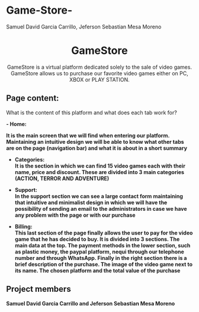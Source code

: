 # Game-Store-
Samuel David Garcia Carrillo, Jeferson Sebastian Mesa Moreno

<h1 align="center"> GameStore </h1> 

<p align="center">GameStore is a virtual platform dedicated solely to the sale of video games. GameStore allows us to purchase our favorite video games either on PC, XBOX or PLAY STATION.</p> 


<h2 align="left"> Page content: </h2> 

What is the content of this platform and what does each tab work for?

<b> - Home: <br>

It is the main screen that we will find when entering our platform. Maintaining an intuitive design we will be able to know what other tabs are on the page (navigation bar) and what it is about in a short summary

- Categories: <br>
It is the section in which we can find 15 video games each with their name, price and discount. These are divided into 3 main categories (ACTION, TERROR AND ADVENTURE)

- Support: <br>
In the support section we can see a large contact form maintaining that intuitive and minimalist design in which we will have the possibility of sending an email to the administrators in case we have any problem with the page or with our purchase

- Billing: <br>
This last section of the page finally allows the user to pay for the video game that he has decided to buy. It is divided into 3 sections. The main data at the top. The payment methods in the lower section, such as plastic money, the paypal platform, nequi through our telephone number and through WhatsApp. Finally in the right section there is a brief description of the purchase. The image of the video game next to its name. The chosen platform and the total value of the purchase

<h2 align="left"> Project members </h2> 
Samuel David Garcia Carrillo and
Jeferson Sebastian Mesa Moreno
